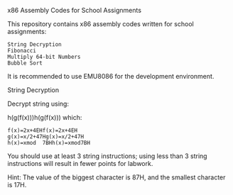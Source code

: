 x86 Assembly Codes for School Assignments

This repository contains x86 assembly codes written for school assignments:

    String Decryption
    Fibonacci
    Multiply 64-bit Numbers
    Bubble Sort

It is recommended to use EMU8086 for the development environment.


String Decryption

Decrypt string using:

h(g(f(x)))h(g(f(x))) which:

    f(x)=2x+4EHf(x)=2x+4EH
    g(x)=x/2+47Hg(x)=x/2+47H
    h(x)=xmod  7BHh(x)=xmod7BH

You should use at least 3 string instructions; using less than 3 string instructions will result in fewer points for labwork.

Hint: The value of the biggest character is 87H, and the smallest character is 17H.
